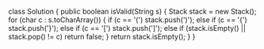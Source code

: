 class Solution {
    public boolean isValid(String s) {
        Stack<Character> stack = new Stack<Character>();
	    for (char c : s.toCharArray()) {
		    if (c == '(')
			    stack.push(')');
		    else if (c == '{')
			    stack.push('}');
		    else if (c == '[')
			    stack.push(']');
		    else if (stack.isEmpty() || stack.pop() != c)
			    return false;
	}
	return stack.isEmpty();
    }
}
